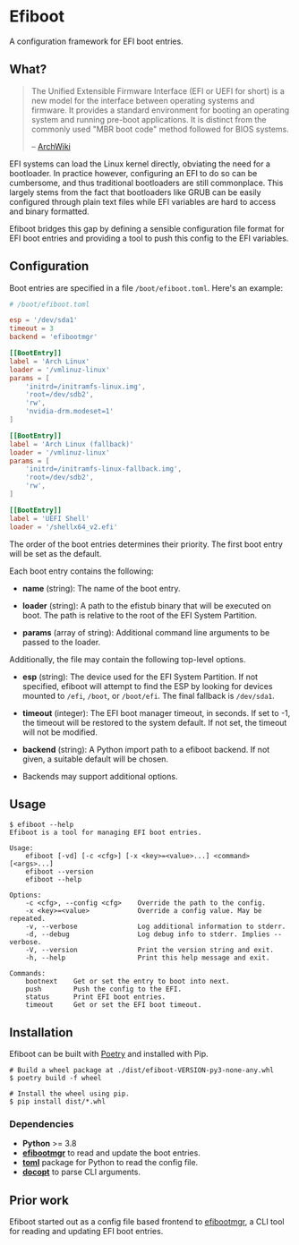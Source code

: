 Efiboot
==================================================

A configuration framework for EFI boot entries.


What?
--------------------------------------------------

> The Unified Extensible Firmware Interface (EFI or UEFI for short) is a new
> model for the interface between operating systems and firmware. It provides a
> standard environment for booting an operating system and running pre-boot
> applications. It is distinct from the commonly used "MBR boot code" method
> followed for BIOS systems.
>
> – [ArchWiki]

EFI systems can load the Linux kernel directly, obviating the need for a
bootloader. In practice however, configuring an EFI to do so can be cumbersome,
and thus traditional bootloaders are still commonplace. This largely stems from
the fact that bootloaders like GRUB can be easily configured through plain text
files while EFI variables are hard to access and binary formatted.

Efiboot bridges this gap by defining a sensible configuration file format for
EFI boot entries and providing a tool to push this config to the EFI variables.

[ArchWiki]: https://wiki.archlinux.org/index.php/Unified_Extensible_Firmware_Interface


Configuration
--------------------------------------------------

Boot entries are specified in a file `/boot/efiboot.toml`. Here's an example:

```toml
# /boot/efiboot.toml

esp = '/dev/sda1'
timeout = 3
backend = 'efibootmgr'

[[BootEntry]]
label = 'Arch Linux'
loader = '/vmlinuz-linux'
params = [
    'initrd=/initramfs-linux.img',
    'root=/dev/sdb2',
    'rw',
    'nvidia-drm.modeset=1'
]

[[BootEntry]]
label = 'Arch Linux (fallback)'
loader = '/vmlinuz-linux'
params = [
    'initrd=/initramfs-linux-fallback.img',
    'root=/dev/sdb2',
    'rw',
]

[[BootEntry]]
label = 'UEFI Shell'
loader = '/shellx64_v2.efi'
```

The order of the boot entries determines their priority. The first boot entry
will be set as the default.

Each boot entry contains the following:

- **name** (string): The name of the boot entry.

- **loader** (string): A path to the efistub binary that will be executed on
  boot. The path is relative to the root of the EFI System Partition.

- **params** (array of string): Additional command line arguments to be passed
  to the loader.

Additionally, the file may contain the following top-level options.

- **esp** (string): The device used for the EFI System Partition. If not
  specified, efiboot will attempt to find the ESP by looking for devices mounted
  to `/efi`, `/boot`, or `/boot/efi`. The final fallback is `/dev/sda1`.

- **timeout** (integer): The EFI boot manager timeout, in seconds. If set to -1,
  the timeout will be restored to the system default. If not set, the timeout
  will not be modified.

- **backend** (string): A Python import path to a efiboot backend. If not given,
  a suitable default will be chosen.

- Backends may support additional options.


Usage
--------------------------------------------------

```
$ efiboot --help
Efiboot is a tool for managing EFI boot entries.

Usage:
    efiboot [-vd] [-c <cfg>] [-x <key>=<value>...] <command> [<args>...]
    efiboot --version
    efiboot --help

Options:
    -c <cfg>, --config <cfg>    Override the path to the config.
    -x <key>=<value>            Override a config value. May be repeated.
    -v, --verbose               Log additional information to stderr.
    -d, --debug                 Log debug info to stderr. Implies --verbose.
    -V, --version               Print the version string and exit.
    -h, --help                  Print this help message and exit.

Commands:
    bootnext    Get or set the entry to boot into next.
    push        Push the config to the EFI.
    status      Print EFI boot entries.
    timeout     Get or set the EFI boot timeout.
```


Installation
--------------------------------------------------

Efiboot can be built with [Poetry] and installed with Pip.

```shell
# Build a wheel package at ./dist/efiboot-VERSION-py3-none-any.whl
$ poetry build -f wheel

# Install the wheel using pip.
$ pip install dist/*.whl
```

[Poetry]: https://python-poetry.org/


### Dependencies

- **Python** >= 3.8
- **[efibootmgr]** to read and update the boot entries.
- **[toml]** package for Python to read the config file.
- **[docopt]** to parse CLI arguments.

[efibootmgr]: https://github.com/rhboot/efibootmgr
[toml]: https://github.com/uiri/toml
[docopt]: https://github.com/docopt/docopt


Prior work
--------------------------------------------------

Efiboot started out as a config file based frontend to [efibootmgr], a CLI tool
for reading and updating EFI boot entries.

[efibootmgr]: https://github.com/rhboot/efibootmgr
